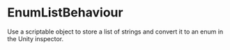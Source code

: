 # EnumListBehaviour
Use a scriptable object to store a list of strings and convert it to an enum in the Unity inspector.
